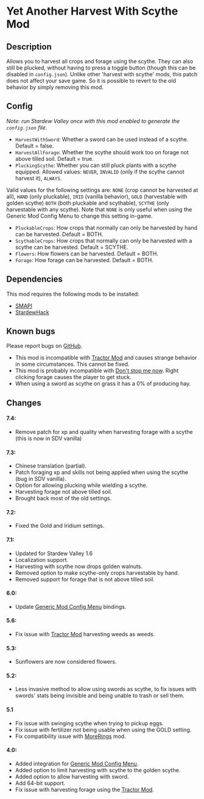 # Yet Another Harvest With Scythe Mod

## Description
Allows you to harvest all crops and forage using the scythe. They can also still be plucked, without having to press a toggle button (though this can be disabled in `config.json`). Unlike other 'harvest with scythe' mods, this patch does not affect your save game. So it is possible to revert to the old behavior by simply removing this mod.

## Config
*Note: run Stardew Valley once with this mod enabled to generate the `config.json` file.*

* `HarvestWithSword`: Whether a sword can be used instead of a scythe. Default = false.
* `HarvestAllForage`: Whether the scythe should work too on forage not above tilled soil. Default = true.
* `PluckingScythe`: Whether you can still pluck plants with a scythe equipped. Allowed values: `NEVER`, `INVALID` (only if the scythe cannot harvest it), `ALWAYS`.

Valid values for the following settings are: `NONE` (crop cannot be harvested at all), `HAND` (only pluckable), `IRID` (vanilla behavior), `GOLD` (harvestable with golden scythe) `BOTH` (both pluckable and scythable), `SCYTHE` (only harvestable with any scythe).
Note that `NONE` is only useful when using the Generic Mod Config Menu to change this setting in-game.

* `PluckableCrops`: How crops that normally can only be harvested by hand can be harvested. Default = BOTH.
* `ScythableCrops`: How crops that normally can only be harvested with a scythe can be harvested. Default = SCYTHE.
* `Flowers`: How flowers can be harvested. Default = BOTH.
* `Forage`:  How forage can be harvested. Default = BOTH.

## Dependencies
This mod requires the following mods to be installed:

* [SMAPI](https://www.nexusmods.com/stardewvalley/mods/2400)
* [StardewHack](https://www.nexusmods.com/stardewvalley/mods/3213)

## Known bugs
Please report bugs on [GitHub](https://github.com/bcmpinc/StardewHack/issues).

* This mod is incompatible with [Tractor Mod](https://www.nexusmods.com/stardewvalley/mods/1401) and causes strange behavior in some circumstances. This cannot be fixed.
* This mod is probably incompatible with [Don't stop me now](https://www.nexusmods.com/stardewvalley/mods/10941). Right clicking forage causes the player to get stuck.
* When using a sword as scythe on grass it has a 0% of producing hay.

## Changes
#### 7.4:
* Remove patch for xp and quality when harvesting forage with a scythe (this is now in SDV vanilla)

#### 7.3:
* Chinese translation (partial).
* Patch foraging xp and skills not being applied when using the scythe (bug in SDV vanilla).
* Option for allowing plucking while wielding a scythe.
* Harvesting forage not above tilled soil.
* Brought back most of the old settings.

#### 7.2:
* Fixed the Gold and Iridium settings.

#### 7.1:
* Updated for Stardew Valley 1.6
* Localization support.
* Harvesting with scythe now drops golden walnuts.
* Removed option to make scythe-only crops harvestable by hand.
* Removed support for forage that is not above tilled soil.

#### 6.0:
* Update [Generic Mod Config Menu](https://www.nexusmods.com/stardewvalley/mods/5098) bindings.

#### 5.6:
* Fix issue with [Tractor Mod](https://www.nexusmods.com/stardewvalley/mods/1401) harvesting weeds as weeds.

#### 5.3:
* Sunflowers are now considered flowers.

#### 5.2:
* Less invasive method to allow using swords as scythe, to fix issues with swords' stats being invisible and being unable to trash or sell them.

#### 5.1
* Fix issue with swinging scythe when trying to pickup eggs.
* Fix issue with fertilizer not being usable when using the GOLD setting.
* Fix compatibility issue with [MoreRings](https://www.nexusmods.com/stardewvalley/mods/2054) mod.

#### 4.0:
* Added integration for [Generic Mod Config Menu](https://www.nexusmods.com/stardewvalley/mods/5098).
* Added option to limit harvesting with scythe to the golden scythe.
* Added option to allow harvesting with sword.
* Add 64-bit support.
* Fix issue with harvesting forage using the [Tractor Mod](https://www.nexusmods.com/stardewvalley/mods/1401).

